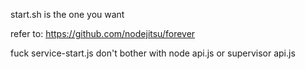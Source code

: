
start.sh is the one you want

refer to: https://github.com/nodejitsu/forever

fuck service-start.js
don't bother with node api.js or supervisor api.js
